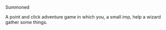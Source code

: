 Summoned

A point and click adventure game in which you, a small imp, help a wizard gather some things.
